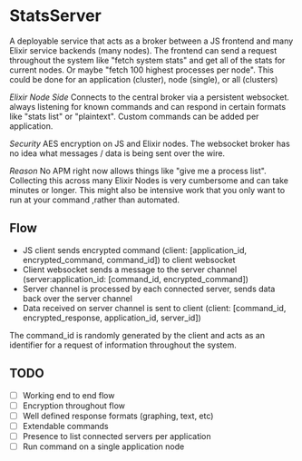 # StatsServer

A deployable service that acts as a broker between a JS frontend and many Elixir service backends (many nodes). The frontend can send a request throughout the system like "fetch system stats" and get all of the stats for current nodes. Or maybe "fetch 100 highest processes per node". This could be done for an application (cluster), node (single), or all (clusters)

*Elixir Node Side*
Connects to the central broker via a persistent websocket. always listening for known commands and can respond in certain formats like "stats list" or "plaintext". Custom commands can be added per application.

*Security*
AES encryption on JS and Elixir nodes. The websocket broker has no idea what messages / data is being sent over the wire.

*Reason*
No APM right now allows things like "give me a process list". Collecting this across many Elixir Nodes is very cumbersome and can take minutes or longer. This might also be intensive work that you only want to run at your command ,rather than automated.

## Flow

- JS client sends encrypted command (client: [application_id, encrypted_command, command_id]) to client websocket
- Client websocket sends a message to the server channel (server:application_id: [command_id, encrypted_command])
- Server channel is processed by each connected server, sends data back over the server channel
- Data received on server channel is sent to client (client: [command_id, encrypted_response, application_id, server_id])

The command_id is randomly generated by the client and acts as an identifier for a request of information throughout the system.

## TODO

- [ ] Working end to end flow
- [ ] Encryption throughout flow
- [ ] Well defined response formats (graphing, text, etc)
- [ ] Extendable commands
- [ ] Presence to list connected servers per application
- [ ] Run command on a single application node

